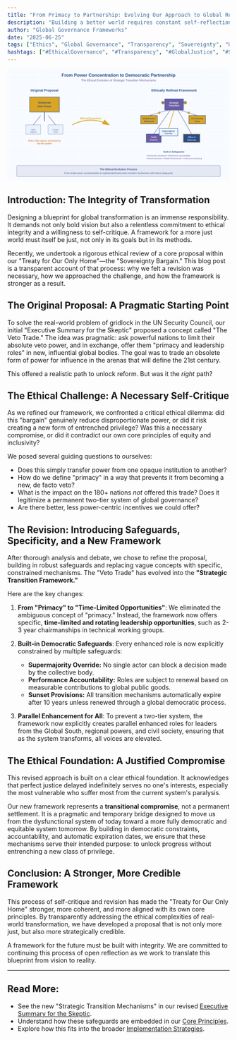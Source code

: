 ```yaml
---
title: "From Primacy to Partnership: Evolving Our Approach to Global Reform"
description: "Building a better world requires constant self-reflection. We revised a core proposal in our 'Treaty for Our Only Home' to ensure it truly serves justice and equity. Here's why and how."
author: "Global Governance Frameworks"
date: "2025-06-25"
tags: ["Ethics", "Global Governance", "Transparency", "Sovereignty", "UN Reform", "Justice", "Equity"]
hashtags: ["#EthicalGovernance", "#Transparency", "#GlobalJustice", "#SovereigntyBargain", "#TreatyForOurOnlyHome", "#UNReform"]
---
```


![Ethical Revision](/images/blog/header-post-ethical-revision-en.svg)

## Introduction: The Integrity of Transformation

Designing a blueprint for global transformation is an immense responsibility. It demands not only bold vision but also a relentless commitment to ethical integrity and a willingness to self-critique. A framework for a more just world must itself be just, not only in its goals but in its methods.

Recently, we undertook a rigorous ethical review of a core proposal within our "Treaty for Our Only Home"—the "Sovereignty Bargain." This blog post is a transparent account of that process: why we felt a revision was necessary, how we approached the challenge, and how the framework is stronger as a result.

## The Original Proposal: A Pragmatic Starting Point

To solve the real-world problem of gridlock in the UN Security Council, our initial "Executive Summary for the Skeptic" proposed a concept called "The Veto Trade." The idea was pragmatic: ask powerful nations to limit their absolute veto power, and in exchange, offer them "primacy and leadership roles" in new, influential global bodies. The goal was to trade an obsolete form of power for influence in the arenas that will define the 21st century.

This offered a realistic path to unlock reform. But was it the *right* path?

## The Ethical Challenge: A Necessary Self-Critique

As we refined our framework, we confronted a critical ethical dilemma: did this "bargain" genuinely reduce disproportionate power, or did it risk creating a new form of entrenched privilege? Was this a necessary compromise, or did it contradict our own core principles of equity and inclusivity?

We posed several guiding questions to ourselves:
* Does this simply transfer power from one opaque institution to another?
* How do we define "primacy" in a way that prevents it from becoming a new, de facto veto?
* What is the impact on the 180+ nations *not* offered this trade? Does it legitimize a permanent two-tier system of global governance?
* Are there better, less power-centric incentives we could offer?

## The Revision: Introducing Safeguards, Specificity, and a New Framework

After thorough analysis and debate, we chose to refine the proposal, building in robust safeguards and replacing vague concepts with specific, constrained mechanisms. The "Veto Trade" has evolved into the **"Strategic Transition Framework."**

Here are the key changes:

1.  **From "Primacy" to "Time-Limited Opportunities"**: We eliminated the ambiguous concept of "primacy." Instead, the framework now offers specific, **time-limited and rotating leadership opportunities**, such as 2-3 year chairmanships in technical working groups.

2.  **Built-in Democratic Safeguards**: Every enhanced role is now explicitly constrained by multiple safeguards:
    * **Supermajority Override:** No single actor can block a decision made by the collective body.
    * **Performance Accountability:** Roles are subject to renewal based on measurable contributions to global public goods.
    * **Sunset Provisions:** All transition mechanisms automatically expire after 10 years unless renewed through a global democratic process.

3.  **Parallel Enhancement for All**: To prevent a two-tier system, the framework now explicitly creates parallel enhanced roles for leaders from the Global South, regional powers, and civil society, ensuring that as the system transforms, all voices are elevated.

## The Ethical Foundation: A Justified Compromise

This revised approach is built on a clear ethical foundation. It acknowledges that perfect justice delayed indefinitely serves no one's interests, especially the most vulnerable who suffer most from the current system's paralysis.

Our new framework represents a **transitional compromise**, not a permanent settlement. It is a pragmatic and temporary bridge designed to move us from the dysfunctional system of today toward a more fully democratic and equitable system tomorrow. By building in democratic constraints, accountability, and automatic expiration dates, we ensure that these mechanisms serve their intended purpose: to unlock progress without entrenching a new class of privilege.

## Conclusion: A Stronger, More Credible Framework

This process of self-critique and revision has made the "Treaty for Our Only Home" stronger, more coherent, and more aligned with its own core principles. By transparently addressing the ethical complexities of real-world transformation, we have developed a proposal that is not only more just, but also more strategically credible.

A framework for the future must be built with integrity. We are committed to continuing this process of open reflection as we work to translate this blueprint from vision to reality.

---

## Read More:

* See the new "Strategic Transition Mechanisms" in our revised [Executive Summary for the Skeptic](/frameworks/treaty-for-our-only-home#executive-summary-for-the-skeptic).
* Understand how these safeguards are embedded in our [Core Principles](/frameworks/treaty-for-our-only-home#core-principles).
* Explore how this fits into the broader [Implementation Strategies](/frameworks/treaty-for-our-only-home#implementation-strategies).
